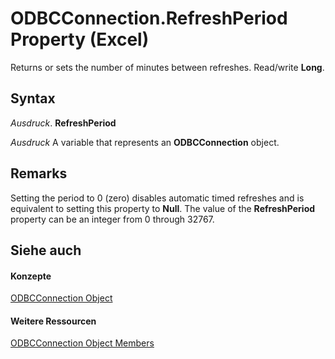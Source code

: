 
# ODBCConnection.RefreshPeriod Property (Excel)

Returns or sets the number of minutes between refreshes. Read/write  **Long**.


## Syntax

 _Ausdruck_. **RefreshPeriod**

 _Ausdruck_ A variable that represents an **ODBCConnection** object.


## Remarks

Setting the period to 0 (zero) disables automatic timed refreshes and is equivalent to setting this property to  **Null**. The value of the **RefreshPeriod** property can be an integer from 0 through 32767.


## Siehe auch


#### Konzepte


[ODBCConnection Object](b880ebec-15a4-5a3d-ef02-db73106db9c9.md)
#### Weitere Ressourcen


[ODBCConnection Object Members](http://msdn.microsoft.com/library/d13b91f3-a89f-7dd7-7a98-f1d952f3b047%28Office.15%29.aspx)
